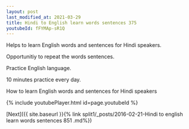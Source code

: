 ```yaml
---
layout: post
last_modified_at: 2021-03-29
title: Hindi to English learn words sentences 375 
youtubeId: fFYMAp-sR1Q
---
```

 
 
Helps to learn English words and sentences for Hindi speakers.

Opportunitiy to repeat the words sentences. 

Practice English language. 
 
10 minutes practice every day. 
 
How to learn English words and sentences for Hindi speakers 
 
{% include youtubePlayer.html id=page.youtubeId %}
 
 
[Next]({{ site.baseurl }}{% link  split1/_posts/2016-02-21-Hindi to english learn words sentences 851 .md%})
 
